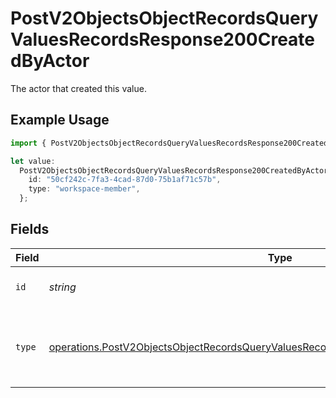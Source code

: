 # PostV2ObjectsObjectRecordsQueryValuesRecordsResponse200CreatedByActor

The actor that created this value.

## Example Usage

```typescript
import { PostV2ObjectsObjectRecordsQueryValuesRecordsResponse200CreatedByActor } from "attio-js/models/operations";

let value:
  PostV2ObjectsObjectRecordsQueryValuesRecordsResponse200CreatedByActor = {
    id: "50cf242c-7fa3-4cad-87d0-75b1af71c57b",
    type: "workspace-member",
  };
```

## Fields

| Field                                                                                                                                                                                          | Type                                                                                                                                                                                           | Required                                                                                                                                                                                       | Description                                                                                                                                                                                    |
| ---------------------------------------------------------------------------------------------------------------------------------------------------------------------------------------------- | ---------------------------------------------------------------------------------------------------------------------------------------------------------------------------------------------- | ---------------------------------------------------------------------------------------------------------------------------------------------------------------------------------------------- | ---------------------------------------------------------------------------------------------------------------------------------------------------------------------------------------------- |
| `id`                                                                                                                                                                                           | *string*                                                                                                                                                                                       | :heavy_minus_sign:                                                                                                                                                                             | An ID to identify the actor.                                                                                                                                                                   |
| `type`                                                                                                                                                                                         | [operations.PostV2ObjectsObjectRecordsQueryValuesRecordsResponse200ApplicationJSONType](../../models/operations/postv2objectsobjectrecordsqueryvaluesrecordsresponse200applicationjsontype.md) | :heavy_minus_sign:                                                                                                                                                                             | The type of actor. [Read more information on actor types here](/docs/actors).                                                                                                                  |